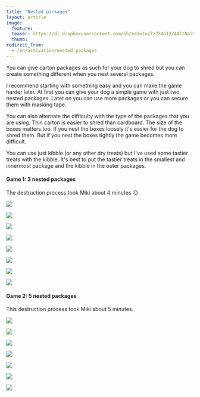 ```yaml
---
title: "Nested packages"
layout: article
image:
  feature:
  teaser: https://dl.dropboxusercontent.com/sh/ea1wtnz7z734o12/AACtNa3YSjzjuolnwEWTykUNa/aktivointi/laatikot-sisakkain/DS09520-245px.jpg
  thumb:
redirect_from:
  - /en/activation/nested-packages
---
```


You can give carton packages as such for your dog to shred but you can create something different when you nest several packages.

I recommend starting with something easy and you can make the game harder later. At first you can give your dog a simple game with just two nested packages. Later on you can use more packages or you can secure them with masking tape.

You can also alternate the difficulty with the type of the packages that you are using. Thin carton is easier to shred than cardboard. The size of the boxes matters too. If you nest the boxes loosely it's easier for the dog to shred them. But if you nest the boxes tightly the game becomes more difficult.

You can use just kibble (or any other dry treats) but I've used some tastier treats with the kibble. It's best to put the tastier treats in the smallest and innermost package and the kibble in the outer packages.

#### Game 1: 3 nested packages

The destruction process took Miki about 4 minutes :D

[![](https://dl.dropboxusercontent.com/sh/ea1wtnz7z734o12/AAAMubSGfo_o_GDbqPJTCGeXa/aktivointi/laatikot-sisakkain/DS09455-800px.jpg)](https://dl.dropboxusercontent.com/sh/ea1wtnz7z734o12/AACKGzPgDzipUb87ZVkQmUOua/aktivointi/laatikot-sisakkain/DS09455.jpg)

[![](https://dl.dropboxusercontent.com/sh/ea1wtnz7z734o12/AACNkxfX1FrPdeswtCLo24Npa/aktivointi/laatikot-sisakkain/DS09520-800px.jpg)](https://dl.dropboxusercontent.com/sh/ea1wtnz7z734o12/AABM7SouzX6lxQC8tboxjQkDa/aktivointi/laatikot-sisakkain/DS09520.jpg)

[![](https://dl.dropboxusercontent.com/sh/ea1wtnz7z734o12/AAAWGmK6s8qcKHMwdKCgCMH-a/aktivointi/laatikot-sisakkain/DS09601-800px.jpg)](https://dl.dropboxusercontent.com/sh/ea1wtnz7z734o12/AADkwg9h8KdWcR1MVI_6OOdwa/aktivointi/laatikot-sisakkain/DS09601.jpg)

[![](https://dl.dropboxusercontent.com/sh/ea1wtnz7z734o12/AABTt7JD4CsfTQfaArTJJ49Ua/aktivointi/laatikot-sisakkain/DS09633-800px.jpg)](https://dl.dropboxusercontent.com/sh/ea1wtnz7z734o12/AAAK-a45qVz8292h7C7E0mCla/aktivointi/laatikot-sisakkain/DS09633.jpg)

[![](https://dl.dropboxusercontent.com/sh/ea1wtnz7z734o12/AABsdUDf6A377r4haEoxcrzUa/aktivointi/laatikot-sisakkain/DS09655-800px.jpg)](https://dl.dropboxusercontent.com/sh/ea1wtnz7z734o12/AACyqVWBExInE3MBWcwDdAhTa/aktivointi/laatikot-sisakkain/DS09655.jpg)

[![](https://dl.dropboxusercontent.com/sh/ea1wtnz7z734o12/AADBG7nXlYxUt8paZAX6hn7sa/aktivointi/laatikot-sisakkain/DS09706-800px.jpg)](https://dl.dropboxusercontent.com/sh/ea1wtnz7z734o12/AAAZFVktY0fV9-Xq06esyc65a/aktivointi/laatikot-sisakkain/DS09706.jpg)

[![](https://dl.dropboxusercontent.com/sh/ea1wtnz7z734o12/AADPuGkm5alFp_63hYd7SCQGa/aktivointi/laatikot-sisakkain/DS09737-800px.jpg)](https://dl.dropboxusercontent.com/sh/ea1wtnz7z734o12/AABNxdX7fsPZ3k0uiWQ5hMhZa/aktivointi/laatikot-sisakkain/DS09737.jpg)

[![](https://dl.dropboxusercontent.com/sh/ea1wtnz7z734o12/AACbbR9ZxSD_id0MZ-iVXBONa/aktivointi/laatikot-sisakkain/DS09448_-800px.jpg)](https://dl.dropboxusercontent.com/sh/ea1wtnz7z734o12/AAB55FJWPlKLDqGsxbwV2Muna/aktivointi/laatikot-sisakkain/DS09448_.jpg)

#### Game 2: 5 nested packages

This destruction process took Miki about 5 minutes.

[![](https://dl.dropboxusercontent.com/sh/ea1wtnz7z734o12/AABJdoZmin-iV27lrjXDeXeSa/aktivointi/laatikot-sisakkain/DS12853-800px.jpg)](https://dl.dropboxusercontent.com/sh/ea1wtnz7z734o12/AABpVfl-4s76XWP5uDIjcjaYa/aktivointi/laatikot-sisakkain/DS12853.jpg)

[![](https://dl.dropboxusercontent.com/sh/ea1wtnz7z734o12/AAAfQgX5ylBhE5kwEtlrZrfka/aktivointi/laatikot-sisakkain/DS12875-800px.jpg)](https://dl.dropboxusercontent.com/sh/ea1wtnz7z734o12/AABgG8nb8fgGa6bpOPzAFUPQa/aktivointi/laatikot-sisakkain/DS12875.jpg)

[![](https://dl.dropboxusercontent.com/sh/ea1wtnz7z734o12/AACdRIdevIUqLTxnmkh3DE_oa/aktivointi/laatikot-sisakkain/DS13030-800px.jpg)](https://dl.dropboxusercontent.com/sh/ea1wtnz7z734o12/AAAkCeHHQaWucBPo1gwyIe0Wa/aktivointi/laatikot-sisakkain/DS13030.jpg)

[![](https://dl.dropboxusercontent.com/sh/ea1wtnz7z734o12/AAC0n5Kmdf4hckE2cFGm6QuCa/aktivointi/laatikot-sisakkain/DS13061-800px.jpg)](https://dl.dropboxusercontent.com/sh/ea1wtnz7z734o12/AACjmVpTgqy2MzH-ma9RX6mfa/aktivointi/laatikot-sisakkain/DS13061.jpg)

[![](https://dl.dropboxusercontent.com/sh/ea1wtnz7z734o12/AABRhiTgGwevEpwrB65p7M-oa/aktivointi/laatikot-sisakkain/DS13133-800px.jpg)](https://dl.dropboxusercontent.com/sh/ea1wtnz7z734o12/AABK_RQaqz2CVO5VECXmks2-a/aktivointi/laatikot-sisakkain/DS13133.jpg)

[![](https://dl.dropboxusercontent.com/sh/ea1wtnz7z734o12/AADw5WdBMwXCyinSzpplr8Csa/aktivointi/laatikot-sisakkain/DS13161-800px.jpg)](https://dl.dropboxusercontent.com/sh/ea1wtnz7z734o12/AABnBfqnEV07Um9F4mcdmxQVa/aktivointi/laatikot-sisakkain/DS13161.jpg)

[![](https://dl.dropboxusercontent.com/sh/ea1wtnz7z734o12/AAAl6FyChUG4UkMxAH4zaQ8fa/aktivointi/laatikot-sisakkain/Laatikot_sisakkain-kollaasi-800px.jpg)](https://dl.dropboxusercontent.com/sh/ea1wtnz7z734o12/AAB6q03z1lduTk34qakLk3Lka/aktivointi/laatikot-sisakkain/Laatikot_sisakkain-kollaasi.jpg)
